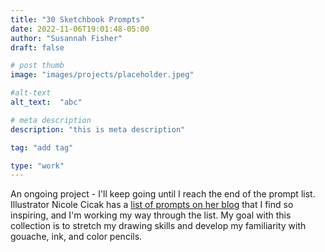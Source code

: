 ```yaml
---
title: "30 Sketchbook Prompts"
date: 2022-11-06T19:01:48-05:00
author: "Susannah Fisher"
draft: false

# post thumb
image: "images/projects/placeholder.jpeg"

#alt-text
alt_text:  "abc"

# meta description
description: "this is meta description"

tag: "add tag"

type: "work"
---
```


<figcaption>An ongoing project - I'll keep going until I reach the end of the prompt list.</figcaption>
Illustrator Nicole Cicak has a <a href="https://nicolecicak.com/blog/2022/30-more-sketchbooking-prompts-to-kickstart-creativity" target="_blank">list of prompts on her blog</a> that I find so inspiring, and I'm working my way through the list. My goal with this collection is to stretch my drawing skills and develop my familiarity with gouache, ink, and color pencils. 

